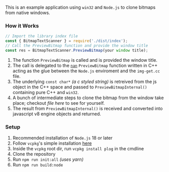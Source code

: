 This is an example application using `win32` and `Node.js` to clone bitmaps from native windows. 

### How it Works

```ts
// Import the library index file
const { BitmapTextScanner } = require('./dist/index');
// Call the PreviewBitmap function and provide the window title
const res = BitmapTextScanner.PreviewBitmap(your window title);
```

1. The function `PreviewBitmap` is called and is provided the window title.
2. The call is delegated to the [`nan`](https://github.com/nodejs/nan) `PreviewBitmap` function written in C++ acting as the glue between the `Node.js` enviroment and the `img-get.cc` file.
3. The underlying `const char*` *(a c styled string)* is retreived from the js object in the C++ space and passed to `PreviewBitmapInternal()` containing pure C++ and `win32`.
4. A bunch of intermediate steps to clone the bitmap from the window take place; checkout *file here* to see for yourself.
5. The result from `PreviewBitmapInternal()` is received and converted into javascript v8 engine objects and returned.

### Setup

1. Recommended installation of `Node.js` 18 or later
2. Follow `vcpkg`'s simple installation [here](https://vcpkg.io/en/getting-started)
3. Inside the `vcpkg` root dir, run `vcpkg install plog` in the cmdline
4. Clone the repository
5. Run `npm run init:all` *(uses yarn)*
6. Run `npm run build:node`
